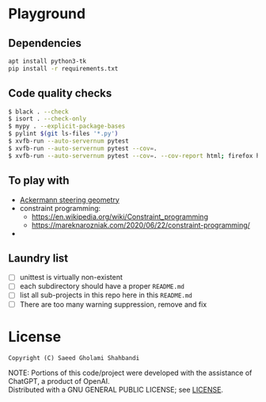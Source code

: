 # Playground

## Dependencies

```bash
apt install python3-tk
pip install -r requirements.txt
```

## Code quality checks

```bash
$ black . --check
$ isort . --check-only
$ mypy . --explicit-package-bases
$ pylint $(git ls-files '*.py')
$ xvfb-run --auto-servernum pytest
$ xvfb-run --auto-servernum pytest --cov=.
$ xvfb-run --auto-servernum pytest --cov=. --cov-report html; firefox htmlcov/index.html
```



## To play with
* [Ackermann steering geometry](https://en.m.wikipedia.org/wiki/Ackermann_steering_geometry)
* constraint programming:
  * https://en.wikipedia.org/wiki/Constraint_programming
  * https://mareknarozniak.com/2020/06/22/constraint-programming/
* 

## Laundry list
* [ ] unittest is virtually non-existent
* [ ] each subdirectory should have a proper `README.md`
* [ ] list all sub-projects in this repo here in this `README.md`
* [ ] There are too many warning suppression, remove and fix

# License
```
Copyright (C) Saeed Gholami Shahbandi
```

NOTE: Portions of this code/project were developed with the assistance of ChatGPT, a product of OpenAI.  
Distributed with a GNU GENERAL PUBLIC LICENSE; see [LICENSE](https://github.com/saeedghsh/playground/blob/master/LICENSE).

